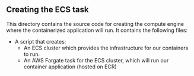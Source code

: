 ## Creating the ECS task
<p>This directory contains the source code for creating the compute engine where the containerized application will run. It contains the following files:
<ul>
<li>
A script that creates:
<ul>
<li>An ECS cluster which provides the infrastructure for our containers to run.</li>
<li>An AWS Fargate task for the ECS cluster, which will run our container application (hosted on ECR)</li>
</ul>
</li>
</ul>
</p>